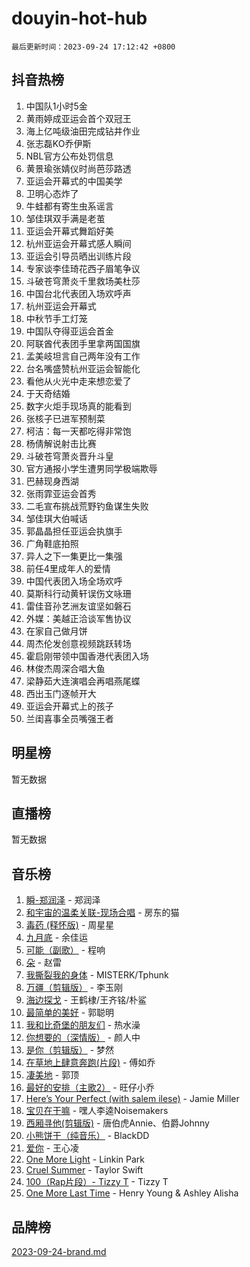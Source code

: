 # douyin-hot-hub

`最后更新时间：2023-09-24 17:12:42 +0800`

## 抖音热榜

1. 中国队1小时5金
1. 黄雨婷成亚运会首个双冠王
1. 海上亿吨级油田完成钻井作业
1. 张志磊KO乔伊斯
1. NBL官方公布处罚信息
1. 黄景瑜张婧仪时尚芭莎路透
1. 亚运会开幕式的中国美学
1. 卫明心态炸了
1. 牛蛙都有寄生虫系谣言
1. 邹佳琪双手满是老茧
1. 亚运会开幕式舞蹈好美
1. 杭州亚运会开幕式感人瞬间
1. 亚运会引导员晒出训练片段
1. 专家谈李佳琦花西子眉笔争议
1. 斗破苍穹萧炎千里救场美杜莎
1. 中国台北代表团入场欢呼声
1. 杭州亚运会开幕式
1. 中秋节手工灯笼
1. 中国队夺得亚运会首金
1. 阿联酋代表团手里拿两国国旗
1. 孟美岐坦言自己两年没有工作
1. 台名嘴盛赞杭州亚运会智能化
1. 看他从火光中走来想恋爱了
1. 于天奇结婚
1. 数字火炬手现场真的能看到
1. 张核子已进军预制菜
1. 柯洁：每一天都吃得非常饱
1. 杨倩解说射击比赛
1. 斗破苍穹萧炎晋升斗皇
1. 官方通报小学生遭男同学极端欺辱
1. 巴赫现身西湖
1. 张雨霏亚运会首秀
1. 二毛宣布挑战荒野钓鱼谋生失败
1. 邹佳琪大伯喊话
1. 郭晶晶担任亚运会执旗手
1. 广角鞋底拍照
1. 异人之下一集更比一集强
1. 前任4里成年人的爱情
1. 中国代表团入场全场欢呼
1. 莫斯科行动黄轩误伤文咏珊
1. 雷佳音孙艺洲友谊坚如磐石
1. 外媒：美越正洽谈军售协议
1. 在家自己做月饼
1. 周杰伦发创意视频跳跃转场
1. 霍启刚带领中国香港代表团入场
1. 林俊杰周深合唱大鱼
1. 梁静茹大连演唱会再唱燕尾蝶
1. 西出玉门逐帧开大
1. 亚运会开幕式上的孩子
1. 兰闺喜事全员嘴强王者

## 明星榜

暂无数据

## 直播榜

暂无数据

## 音乐榜

1. [瞬-郑润泽](https://sf3-cdn-tos.douyinstatic.com/obj/tos-cn-ve-2774/oYXHIohzvbNAzBhHgyksWpRM4bfkDsBdBDAynw) - 郑润泽
1. [和宇宙的温柔关联-现场合唱](https://sf6-cdn-tos.douyinstatic.com/obj/tos-cn-ve-2774/o0hONGDYQBgk0e5bqDeQOonVmncA6tC2nBwZLT) - 房东的猫
1. [毒药 (释怀版)](https://sf3-cdn-tos.douyinstatic.com/obj/tos-cn-ve-2774/oYILMEAzspdZBIzy4frJNB8ZHPHWAhiwowd4Ad) - 周星星
1. [九月底](https://sf6-cdn-tos.douyinstatic.com/obj/tos-cn-ve-2774/oMfewG4PDTFhF8iz3OGQ7ABH5i6fCgnMaoCbzZ) - 余佳运
1. [可能（副歌）](https://sf3-cdn-tos.douyinstatic.com/obj/tos-cn-ve-2774/cde1731888894259b333569393c2fb51) - 程响
1. [朵](https://sf3-cdn-tos.douyinstatic.com/obj/tos-cn-ve-2774/932f5bdfcd7c47b880525e92ab8a4999) - 赵雷
1. [我撕裂我的身体](https://sf3-cdn-tos.douyinstatic.com/obj/tos-cn-ve-2774/o0cWZzf7vIzpjLQBHPXwtFhMxYUvsP8AoC8EgA) - MISTERK/Tphunk
1. [万疆（剪辑版）](https://sf6-cdn-tos.douyinstatic.com/obj/tos-cn-ve-2774/ooG7oVgFlDTelKCjCsTTobQvbdtj1BBQXnfZd8) - 李玉刚
1. [海边探戈](https://sf6-cdn-tos.douyinstatic.com/obj/tos-cn-ve-2774/os9gE0VQCGqt6VQkZDyBBYvfSDY0QFe3vVmubn) - 王鹤棣/王齐铭/朴鲨
1. [最简单的美好](https://sf3-cdn-tos.douyinstatic.com/obj/tos-cn-ve-2774/a3623594908d4f208709c19c9584f981) - 郭聪明
1. [我和比奇堡的朋友们](https://sf6-cdn-tos.douyinstatic.com/obj/tos-cn-ve-2774/f0505db981ea4a6d91453a15924a82aa) - 热水澡
1. [你想要的（深情版）](https://sf3-cdn-tos.douyinstatic.com/obj/tos-cn-ve-2774/oIMnk8GFpoYUtBP39qsBLeMCDPQxxYcI4gbeZS) - 颜人中
1. [是你（剪辑版）](https://sf6-cdn-tos.douyinstatic.com/obj/tos-cn-ve-2774/46019dae783c4c969944217fe1cfafc4) - 梦然
1. [在草地上肆意奔跑(片段)](https://sf6-cdn-tos.douyinstatic.com/obj/tos-cn-ve-2774/8831d494742f45dabdfa8adb8b817259) - 傅如乔
1. [凄美地](https://sf6-cdn-tos.douyinstatic.com/obj/tos-cn-ve-2774/oshF4RgFMhmTSa4jCaHNUXI0NetFtBBQBzBZdf) - 郭顶
1. [最好的安排（主歌2）](https://sf6-cdn-tos.douyinstatic.com/obj/tos-cn-ve-2774/oMMZX1DuHpMwgoDztBmZswgQnbCeeANZxBHkFY) - 旺仔小乔
1. [Here’s Your Perfect (with salem ilese)](https://sf6-cdn-tos.douyinstatic.com/obj/tos-cn-ve-2774/076b1576c6c546598f803fe53da388a7) - Jamie Miller
1. [宝贝在干嘛](https://sf6-cdn-tos.douyinstatic.com/obj/tos-cn-ve-2774/okW4hBCfJI5B2ZEgTCtikhMW7IafzNrBQIYkpJ) - 嘿人李逵Noisemakers
1. [西厢寻他(剪辑版)](https://sf6-cdn-tos.douyinstatic.com/obj/tos-cn-ve-2774/oUsAVfAQKlRNxEv5qxvIB8o5qmIWUcXbzJKJhw) - 唐伯虎Annie、伯爵Johnny
1. [小熊饼干（纯音乐）](https://sf6-cdn-tos.douyinstatic.com/obj/tos-cn-ve-2774/c25d7893334c4ded99a2ae09f9e2a7d6) - BlackDD
1. [爱你](https://sf3-cdn-tos.douyinstatic.com/obj/tos-cn-ve-2774/738d8b240f1e4519b44cf31c84e02e24) - 王心凌
1. [One More Light](https://sf3-cdn-tos.douyinstatic.com/obj/tos-cn-ve-2774/okIBCInhecoGOE5h6ZvqCBYtfXCIMQEbgkRKgD) - Linkin Park
1. [Cruel Summer](https://sf6-cdn-tos.douyinstatic.com/obj/tos-cn-ve-2774/b35ad770e6d4495abefaa493fa46b555) - Taylor Swift
1. [100（Rap片段）- Tizzy T](https://sf6-cdn-tos.douyinstatic.com/obj/tos-cn-ve-2774/f3d21de5ab834c0f9bb7443c06f73d04) - Tizzy T
1. [One More Last Time](https://sf6-cdn-tos.douyinstatic.com/obj/tos-cn-ve-2774/oAzTlo0LUAdCAIhjktsKWcLAEUKmZwGcOoB1fy) - Henry Young & Ashley Alisha

## 品牌榜

[2023-09-24-brand.md](2023-09-24-brand.md)
